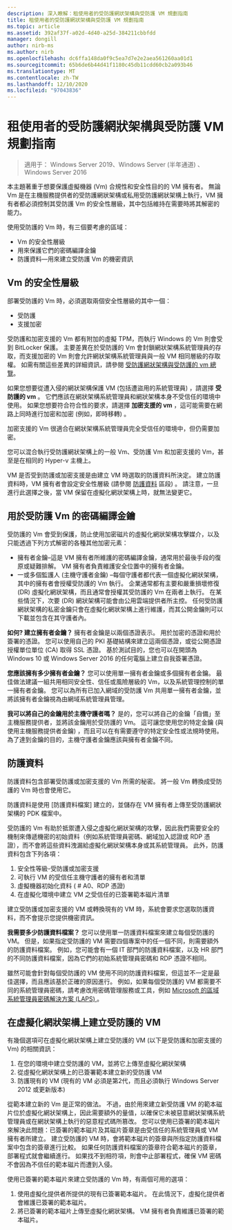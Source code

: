 ```yaml
---
description: 深入瞭解：租使用者的受防護網狀架構與受防護 VM 規劃指南
title: 租使用者的受防護網狀架構與受防護 VM 規劃指南
ms.topic: article
ms.assetid: 392af37f-a02d-4d40-a25d-384211cbbfdd
manager: dongill
author: nirb-ms
ms.author: nirb
ms.openlocfilehash: dc6ffa148da0f9c5ea7d7e2e2aea561260aa01d1
ms.sourcegitcommit: 65b6de6b44d41f1180c45db11cdd60cb2a093b46
ms.translationtype: MT
ms.contentlocale: zh-TW
ms.lasthandoff: 12/10/2020
ms.locfileid: "97043836"
---
```

# <a name="guarded-fabric-and-shielded-vm-planning-guide-for-tenants"></a>租使用者的受防護網狀架構與受防護 VM 規劃指南

>適用于： Windows Server 2019、Windows Server (半年通道) 、Windows Server 2016

本主題著重于想要保護虛擬機器 (Vm) 合規性和安全性目的的 VM 擁有者。 無論 Vm 是在主機服務提供者的受防護網狀架構或私用受防護網狀架構上執行，VM 擁有者都必須控制其受防護 Vm 的安全性層級，其中包括維持在需要時將其解密的能力。

使用受防護的 Vm 時，有三個要考慮的區域：

- Vm 的安全性層級
- 用來保護它們的密碼編譯金鑰
- 防護資料—用來建立受防護 Vm 的機密資訊

## <a name="security-level-for-the-vms"></a>Vm 的安全性層級

部署受防護的 Vm 時，必須選取兩個安全性層級的其中一個：

- 受防護
- 支援加密

受防護和加密支援的 Vm 都有附加的虛擬 TPM，而執行 Windows 的 Vm 則會受到 BitLocker 保護。 主要差異在於受防護的 Vm 會封鎖網狀架構系統管理員的存取，而支援加密的 Vm 則會允許網狀架構系統管理員與一般 VM 相同層級的存取權。 如需有關這些差異的詳細資訊，請參閱 [受防護網狀架構與受防護的 vm 總覽](guarded-fabric-and-shielded-vms.md)。

如果您想要從遭入侵的網狀架構保護 VM (包括遭盜用的系統管理員) ，請選擇 **受防護的 vm** 。 它們應該在網狀架構系統管理員和網狀架構本身不受信任的環境中使用。 如果您想要符合符合性的要求，請選擇 **加密支援的 vm** ，這可能需要在網路上同時進行加密和加密 (例如，即時移轉) 。

加密支援的 Vm 很適合在網狀架構系統管理員完全受信任的環境中，但仍需要加密。

您可以混合執行受防護網狀架構上的一般 Vm、受防護 Vm 和加密支援的 Vm，甚至是在相同的 Hyper-v 主機上。

VM 是否受到防護或加密支援是由建立 VM 時選取的防護資料所決定。 建立防護資料時，VM 擁有者會設定安全性層級 (請參閱 [防護資料](#shielding-data) 區段) 。
請注意，一旦進行此選擇之後，當 VM 保留在虛擬化網狀架構上時，就無法變更它。

## <a name="cryptographic-keys-used-for-shielded-vms"></a>用於受防護 Vm 的密碼編譯金鑰

受防護的 Vm 會受到保護，防止使用加密磁片的虛擬化網狀架構攻擊媒介，以及只能透過下列方式解密的各種其他加密元素：

- 擁有者金鑰–這是 VM 擁有者所維護的密碼編譯金鑰，通常用於最後手段的復原或疑難排解。 VM 擁有者負責維護安全位置中的擁有者金鑰。
- 一或多個監護人 (主機守護者金鑰) –每個守護者都代表一個虛擬化網狀架構，其中的擁有者會授權受防護的 Vm 執行。 企業通常都有主要和嚴重損壞修復 (DR) 虛擬化網狀架構，而且通常會授權其受防護的 Vm 在兩者上執行。 在某些情況下，次要 (DR) 網狀架構可能會由公用雲端提供者所主控。 任何受防護網狀架構的私密金鑰只會在虛擬化網狀架構上進行維護，而其公開金鑰則可以下載並包含在其守護者內。

**如何? 建立擁有者金鑰？** 擁有者金鑰是以兩個憑證表示。 用於加密的憑證和用於簽署的憑證。 您可以使用自己的 PKI 基礎結構來建立這兩個憑證，或從公開憑證授權單位單位 (CA) 取得 SSL 憑證。 基於測試目的，您也可以在開頭為 Windows 10 或 Windows Server 2016 的任何電腦上建立自我簽署憑證。

**您應該擁有多少擁有者金鑰？** 您可以使用單一擁有者金鑰或多個擁有者金鑰。 最佳做法建議一組共用相同安全性、信任或風險層級的 Vm，以及系統管理控制的單一擁有者金鑰。 您可以為所有已加入網域的受防護 Vm 共用單一擁有者金鑰，並將該擁有者金鑰視為由網域系統管理員管理。

**我可以將自己的金鑰用於主機守護者嗎？** 是的，您可以將自己的金鑰「自備」至主機服務提供者，並將該金鑰用於受防護的 Vm。 這可讓您使用您的特定金鑰 (與使用主機服務提供者金鑰) ，而且可以在有需要遵守的特定安全性或法規時使用。 為了達到金鑰的目的，主機守護者金鑰應該與擁有者金鑰不同。

## <a name="shielding-data"></a>防護資料

防護資料包含部署受防護或加密支援的 Vm 所需的秘密。 將一般 Vm 轉換成受防護的 Vm 時也會使用它。

防護資料是使用 [防護資料檔案] 建立的，並儲存在 VM 擁有者上傳至受防護網狀架構的 PDK 檔案中。

受防護的 Vm 有助於抵禦遭入侵之虛擬化網狀架構的攻擊，因此我們需要安全的機制來傳遞機密的初始資料（例如系統管理員密碼、網域加入認證或 RDP 憑證），而不會將這些資料洩漏給虛擬化網狀架構本身或其系統管理員。 此外，防護資料包含下列各項：

1. 安全性等級-受防護或加密支援
2. 可執行 VM 的受信任主機守護者的擁有者和清單
3. 虛擬機器初始化資料 ( # A0、RDP 憑證) 
4. 在虛擬化環境中建立 VM 之受信任的已簽署範本磁片清單

建立受防護或加密支援的 VM 或轉換現有的 VM 時，系統會要求您選取防護資料，而不會提示您提供機密資訊。

**我需要多少防護資料檔案？** 您可以使用單一防護資料檔案來建立每個受防護的 VM。 但是，如果指定受防護的 VM 需要四個專案中的任一個不同，則需要額外的防護資料檔案。 例如，您可能會有一個 IT 部門的防護資料檔案，以及 HR 部門的不同防護資料檔案，因為它們的初始系統管理員密碼和 RDP 憑證不相同。

雖然可能會針對每個受防護的 VM 使用不同的防護資料檔案，但這並不一定是最佳選擇，而且應該基於正確的原因進行。 例如，如果每個受防護的 VM 都需要不同的系統管理員密碼，請考慮改用密碼管理服務或工具，例如 [Microsoft 的區域系統管理員密碼解決方案 (LAPS) ](https://www.microsoft.com/download/details.aspx?id=46899)。

## <a name="creating-a-shielded-vm-on-a-virtualization-fabric"></a>在虛擬化網狀架構上建立受防護的 VM

有幾個選項可在虛擬化網狀架構上建立受防護的 VM (以下是受防護和加密支援的 Vm) 的相關資訊：

1. 在您的環境中建立受防護的 VM，並將它上傳至虛擬化網狀架構
2. 從虛擬化網狀架構上的已簽署範本建立新的受防護 VM
3. 防護現有的 VM (現有的 VM 必須是第2代，而且必須執行 Windows Server 2012 或更新版本) 

從範本建立新的 Vm 是正常的做法。 不過，由於用來建立新受防護 VM 的範本磁片位於虛擬化網狀架構上，因此需要額外的量值，以確保它未被惡意網狀架構系統管理員或在網狀架構上執行的惡意程式碼所篡改。 您可以使用已簽署的範本磁片來解決此問題：已簽署的範本磁片及其磁片簽章是由受信任的系統管理員或 VM 擁有者所建立。 建立受防護的 VM 時，會將範本磁片的簽章與所指定防護資料檔案中包含的簽章進行比較。 如果任何防護資料檔案的簽章符合範本磁片的簽章，部署程式就會繼續進行。 如果找不到相符項，則會中止部署程式，確保 VM 密碼不會因為不信任的範本磁片而遭到入侵。

使用已簽署的範本磁片來建立受防護的 Vm 時，有兩個可用的選項：

1. 使用虛擬化提供者所提供的現有已簽署範本磁片。 在此情況下，虛擬化提供者會維護已簽署的範本磁片。
2. 將已簽署的範本磁片上傳至虛擬化網狀架構。 VM 擁有者負責維護已簽署的範本磁片。


